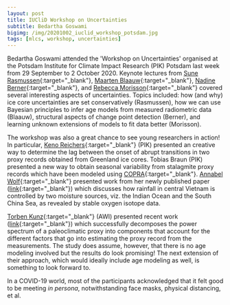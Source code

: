 ```yaml
---
layout: post
title: IUCliD Workshop on Uncertainties
subtitle: Bedartha Goswami
bigimg: /img/20201002_iuclid_workshop_potsdam.jpg
tags: [mlcs, workshop, uncertainties]
---
```


Bedartha Goswami attended the 'Workshop on Uncertainties' organised at
the Potsdam Institute for Climate Impact Research (PIK) Potsdam last
week from 29 September to 2 October 2020. Keynote lectures from [Sune
Rasmussen](https://www.nbi.ku.dk/english/staff/?pure=en/persons/49156){:target="_blank"},
[Maarten Blaauw](http://www.chrono.qub.ac.uk/blaauw/){:target="_blank"},
[Nadine Berner](https://www.nadineberner.eu/){:target="_blank"}, and
[Rebecca
Morisson](https://www.colorado.edu/cs/rebecca-morrison){:target="_blank"}
covered several interesting aspects of uncertainties. Topics included:
how (and why) ice core uncertainties are set conservatively (Rasmussen),
how we can use Bayesian principles to infer age models from measured
radiometric data (Blaauw), structural aspects of change point detection
(Berner), and learning unknown extensions of models to fit data better
(Morisson).

The workshop was also a great chance to see young researchers in action!
In particular, [Keno
Reichers](https://www.pik-potsdam.de/members/riechers){:target="_blank"}
(PIK) presented an creative way to determine the lag between the onset
of abrupt transitions in two proxy records obtained from Greenland ice
cores.  Tobias Braun (PIK) presented a new way to obtain seasonal
variability from stalagmite proxy records which have been modeled using
[COPRA](https://tocsy.pik-potsdam.de/copra.php){:target="_blank"}.
[Annabel Wolf](https://twitter.com/AnnabelWlf){:target="_blank"}
presented work from her newly published paper
([link](https://www.nature.com/articles/s41598-020-73508-z){:target="_blank"})
which discusses how rainfall in central Vietnam is controlled by two
moisture sources, viz. the Indian Ocean and the South China Sea, as
revealed by stable oxygen isotope data.

[Torben
Kunz](https://www.awi.de/ueber-uns/organisation/mitarbeiter/torben-kunz.html){:target="_blank"}
(AWI) presented recent work
([link](https://cp.copernicus.org/articles/16/1469/2020/){:target="_blank"})
which successfully decomposes the power spectrum of a paleoclimatic
proxy into components that account for the different factors that go
into estimating the proxy record from the measurements. The study does
assume, however, that there is no age modeling involved but the results
do look promising! The next extension of their approach, which would
ideally include age modeling as well, is something to look forward to.


In a COVID-19 world, most of the participants acknowledged that it felt
good to be meeting _in persona_, notwithstanding face masks, physical
distancing, et al.

